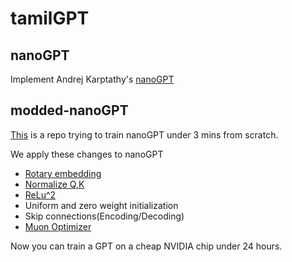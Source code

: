 # tamilGPT

## nanoGPT
Implement Andrej Karptathy's <a href="https://youtu.be/l8pRSuU81PU?si=xJg7CMwFCNscqPL9">nanoGPT</a>

## modded-nanoGPT
<a href="https://github.com/KellerJordan/modded-nanogpt/tree/master">This</a> is a repo trying to train nanoGPT under 3 mins from scratch.

We apply these changes to nanoGPT<br>
* <a href="https://arxiv.org/abs/2104.09864">Rotary embedding</a>
* <a href="https://arxiv.org/abs/2010.04245">Normalize Q,K</a>
* <a href="https://arxiv.org/abs/2109.08668v2">ReLu^2</a>
* Uniform and zero weight initialization
* Skip connections(Encoding/Decoding)
* <a href="https://kellerjordan.github.io/posts/muon/">Muon Optimizer</a>

Now you can train a GPT on a cheap NVIDIA chip under 24 hours.